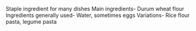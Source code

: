Staple ingredient for many dishes
Main ingredients- Durum wheat flour
Ingredients generally used-	Water, sometimes eggs
Variations-	Rice flour pasta, legume pasta